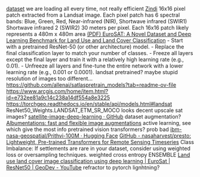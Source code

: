 [dataset](https://drive.google.com/drive/folders/10KqkaOAGKKdYK6qrFce3chwW7sIeyDWS)
	we are loading all every time, not really efficient
	[Zindi](https://zindi.africa/competitions/inegi-gcim-human-settlement-detection-challenge)
		16x16 pixel patch extracted from a Landsat image. Each pixel patch has 6 spectral bands: Blue, Green, Red, Near-infrared (NIR), Shortwave infrared (SWIR1) Shortwave infrared 2 (SWIR2)
		30 meters per pixel. Each 16x16 patch likely represents a 480m x 480m area 
	[(PDF) EuroSAT: A Novel Dataset and Deep Learning Benchmark for Land Use and Land Cover Classification](https://www.researchgate.net/publication/319463676_EuroSAT_A_Novel_Dataset_and_Deep_Learning_Benchmark_for_Land_Use_and_Land_Cover_Classification#pf9)
			- Start with a pretrained ResNet-50 (or other architecture) model. 
			- Replace the final classification layer to match your number of classes.
			- Freeze all layers except the final layer and train it with a relatively high learning rate (e.g., 0.01).
			- Unfreeze all layers and fine-tune the entire network with a lower learning rate (e.g., 0.001 or 0.0001).
    landsat pretrained? maybe stupid resolution of images too different...
        https://github.com/allenai/satlaspretrain_models?tab=readme-ov-file
        https://www.arcgis.com/home/item.html?id=e732ee81a9c14c238a14df554a8e3225
        https://torchgeo.readthedocs.io/en/stable/api/models.html#landsat  
            ResNet50_Weights.LANDSAT_ETM_SR_MOCO looks decent
	upscale sat images?
	[satellite-image-deep-learning · GitHub](https://github.com/satellite-image-deep-learning)
	dataset augmentation?
		[Albumentations: fast and flexible image augmentations](https://albumentations.ai/)
		active learning, see which give the most info
	pretrained vision transformers? prob bad
		[ibm-nasa-geospatial/Prithvi-100M · Hugging Face](https://huggingface.co/ibm-nasa-geospatial/Prithvi-100M)
		[GitHub - nasaharvest/presto: Lightweight, Pre-trained Transformers for Remote Sensing Timeseries](https://github.com/nasaharvest/presto)
	Class Imbalance: If settlements are rare in your dataset, consider using weighted loss or oversampling techniques.
		weighted cross entropy
	ENSEMBLE
	[Land use land cover image classification using deep learning | EuroSat | ResNet50 | GeoDev - YouTube](https://youtu.be/5BNHcLDeirs?t=691)
	refractor to pytorch lignhtning?
